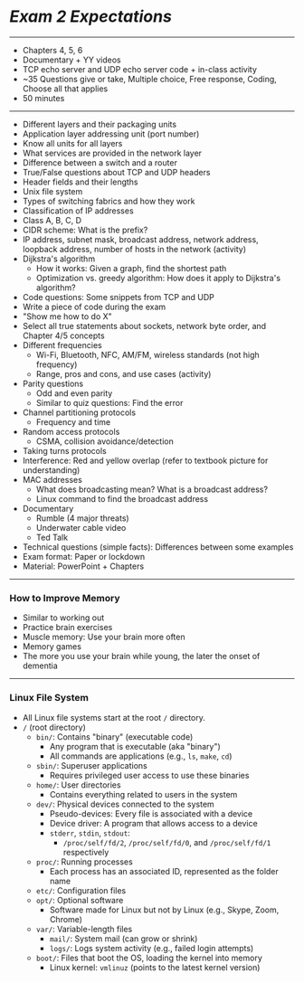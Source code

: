 # *Exam 2 Expectations* 

---

- Chapters 4, 5, 6
- Documentary + YY videos
- TCP echo server and UDP echo server code + in-class activity
- ~35 Questions give or take, Multiple choice, Free response, Coding, Choose all that applies
- 50 minutes

---
- Different layers and their packaging units
- Application layer addressing unit (port number)
- Know all units for all layers
- What services are provided in the network layer
- Difference between a switch and a router
- True/False questions about TCP and UDP headers
- Header fields and their lengths
- Unix file system
- Types of switching fabrics and how they work
- Classification of IP addresses
- Class A, B, C, D
- CIDR scheme: What is the prefix?
- IP address, subnet mask, broadcast address, network address, loopback address, number of hosts in the network (activity)
- Dijkstra's algorithm
    - How it works: Given a graph, find the shortest path
    - Optimization vs. greedy algorithm: How does it apply to Dijkstra's algorithm?
- Code questions: Some snippets from TCP and UDP
- Write a piece of code during the exam
- "Show me how to do X"
- Select all true statements about sockets, network byte order, and Chapter 4/5 concepts
- Different frequencies
    - Wi-Fi, Bluetooth, NFC, AM/FM, wireless standards (not high frequency)
    - Range, pros and cons, and use cases (activity)
- Parity questions
    - Odd and even parity
    - Similar to quiz questions: Find the error
- Channel partitioning protocols
    - Frequency and time
- Random access protocols
    - CSMA, collision avoidance/detection
- Taking turns protocols
- Interference: Red and yellow overlap (refer to textbook picture for understanding)
- MAC addresses
    - What does broadcasting mean? What is a broadcast address?
    - Linux command to find the broadcast address
- Documentary
    - Rumble (4 major threats)
    - Underwater cable video
    - Ted Talk
- Technical questions (simple facts): Differences between some examples
- Exam format: Paper or lockdown
- Material: PowerPoint + Chapters

---

### How to Improve Memory
- Similar to working out
- Practice brain exercises
- Muscle memory: Use your brain more often
- Memory games
- The more you use your brain while young, the later the onset of dementia

---

### **Linux File System**
- All Linux file systems start at the root `/` directory.
- `/` (root directory)
    - `bin/`: Contains "binary" (executable code)
        - Any program that is executable (aka "binary")
        - All commands are applications (e.g., `ls`, `make`, `cd`)
    - `sbin/`: Superuser applications
        - Requires privileged user access to use these binaries
    - `home/`: User directories
        - Contains everything related to users in the system
    - `dev/`: Physical devices connected to the system
        - Pseudo-devices: Every file is associated with a device
        - Device driver: A program that allows access to a device
        - `stderr`, `stdin`, `stdout`:
            - `/proc/self/fd/2`, `/proc/self/fd/0`, and `/proc/self/fd/1` respectively
    - `proc/`: Running processes
        - Each process has an associated ID, represented as the folder name
    - `etc/`: Configuration files
    - `opt/`: Optional software
        - Software made for Linux but not by Linux (e.g., Skype, Zoom, Chrome)
    - `var/`: Variable-length files
        - `mail/`: System mail (can grow or shrink)
        - `logs/`: Logs system activity (e.g., failed login attempts)
    - `boot/`: Files that boot the OS, loading the kernel into memory
        - Linux kernel: `vmlinuz` (points to the latest kernel version)
